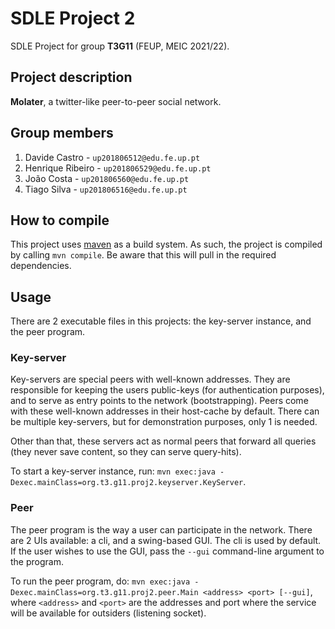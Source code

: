 # SDLE Project 2

SDLE Project for group **T3G11** (FEUP, MEIC 2021/22).

## Project description

**Molater**, a twitter-like peer-to-peer social network.

## Group members

1. Davide Castro - `up201806512@edu.fe.up.pt`
2. Henrique Ribeiro - `up201806529@edu.fe.up.pt`
3. João Costa - `up201806560@edu.fe.up.pt`
4. Tiago Silva - `up201806516@edu.fe.up.pt`

## How to compile

This project uses [maven](https://maven.apache.org/what-is-maven.html) as a
build system. As such, the project is compiled by calling `mvn compile`. Be
aware that this will pull in the required dependencies.

## Usage

There are 2 executable files in this projects: the key-server instance, and the
peer program.

### Key-server

Key-servers are special peers with well-known addresses. They are responsible
for keeping the users public-keys (for authentication purposes), and to serve as
entry points to the network (bootstrapping). Peers come with these well-known
addresses in their host-cache by default. There can be multiple key-servers, but
for demonstration purposes, only 1 is needed.

Other than that, these servers act as normal peers that forward all queries
(they never save content, so they can serve query-hits).

To start a key-server instance, run:
`mvn exec:java -Dexec.mainClass=org.t3.g11.proj2.keyserver.KeyServer`.

### Peer

The peer program is the way a user can participate in the network. There are 2
UIs available: a cli, and a swing-based GUI. The cli is used by default. If the
user wishes to use the GUI, pass the `--gui` command-line argument to the
program.

To run the peer program, do:
`mvn exec:java -Dexec.mainClass=org.t3.g11.proj2.peer.Main <address> <port> [--gui]`,
where `<address>` and `<port>` are the addresses and port where the service will
be available for outsiders (listening socket).
